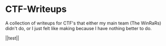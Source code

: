 # CTF-Writeups

A collection of writeups for CTF's that either my main team \(The WinRaRs\) didn't do, or I just felt like making because I have nothing better to do.

\|\|test\|\|

